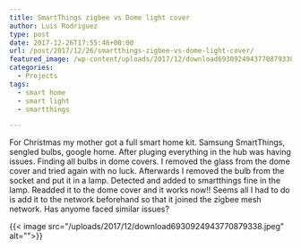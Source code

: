 ```yaml
---
title: SmartThings zigbee vs Dome light cover
author: Luis Rodriguez
type: post
date: 2017-12-26T17:55:48+00:00
url: /post/2017/12/26/smartthings-zigbee-vs-dome-light-cover/
featured_image: /wp-content/uploads/2017/12/download6930924943770879338.jpeg
categories:
  - Projects
tags:
  - smart home
  - smart light
  - smartthings

---
```

For Christmas my mother got a full smart home kit. Samsung SmartThings, sengled bulbs, google home. After pluging everything in the hub was having issues. Finding all bulbs in dome covers. I removed the glass from the dome cover and tried again with no luck. Afterwards I removed the bulb from the socket and put it in a lamp. Detected and added to smartthings fine in the lamp. Readded it to the dome cover and it works now!! Seems all I had to do is add it to the network beforehand so that it joined the zigbee mesh network. Has anyome faced similar issues?

{{< image src="/uploads/2017/12/download6930924943770879338.jpeg" alt="">}}

 [1]: /uploads/2017/12/download6930924943770879338.jpeg

